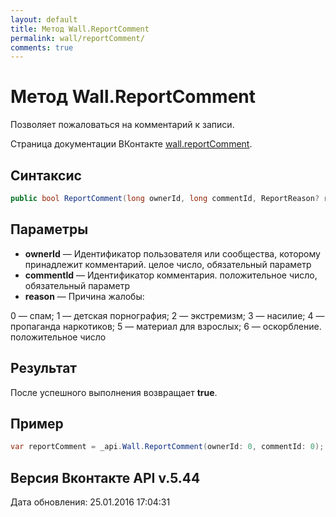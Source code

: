```yaml
---
layout: default
title: Метод Wall.ReportComment
permalink: wall/reportComment/
comments: true
---
```

# Метод Wall.ReportComment
Позволяет пожаловаться на комментарий к записи.

Страница документации ВКонтакте [wall.reportComment](https://vk.com/dev/wall.reportComment).

## Синтаксис
``` csharp
public bool ReportComment(long ownerId, long commentId, ReportReason? reason)
```

## Параметры
+ **ownerId** — Идентификатор пользователя или сообщества, которому принадлежит комментарий. целое число, обязательный параметр
+ **commentId** — Идентификатор комментария. положительное число, обязательный параметр
+ **reason** — Причина жалобы: 

0 — спам; 
1 — детская порнография; 
2 — экстремизм; 
3 — насилие; 
4 — пропаганда наркотиков; 
5 — материал для взрослых; 
6 — оскорбление. 
положительное число

## Результат
После успешного выполнения возвращает **true**.

## Пример
``` csharp
var reportComment = _api.Wall.ReportComment(ownerId: 0, commentId: 0);
```

## Версия Вконтакте API v.5.44
Дата обновления: 25.01.2016 17:04:31

